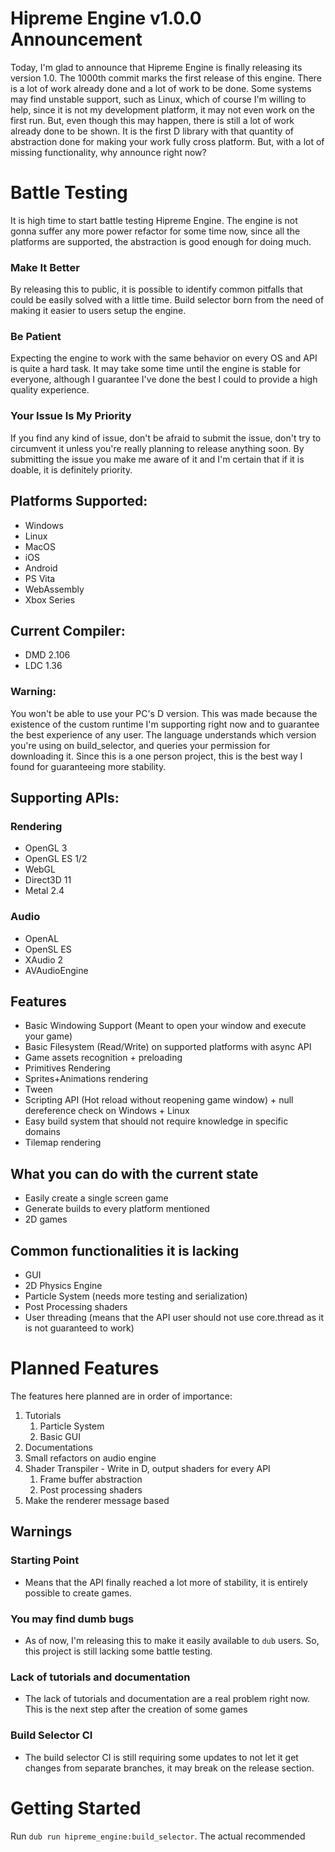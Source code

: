 # Hipreme Engine v1.0.0 Announcement

Today, I'm glad to announce that Hipreme Engine is finally releasing its version 1.0. The 1000th commit marks the first release of this engine. There is a lot of work already done and a lot of work to be done. Some systems may find unstable support, such as Linux, which of course I'm willing to help, since it is not my development platform, it may not even work on the first run. But, even though this may happen, there is still a lot of work already done to be shown. It is the first D library with that quantity of abstraction done for making your work fully cross platform. But, with a lot of missing functionality, why announce right now? 

# Battle Testing
It is high time to start battle testing Hipreme Engine. The engine is not gonna suffer any more power refactor for some time now, since all the platforms are supported, the abstraction is good enough for doing much. 

### Make It Better
By releasing this to public, it is possible to identify common pitfalls that could be easily solved with a little time. Build selector born from the need of making it easier to users setup the engine.

### Be Patient
Expecting the engine to work with the same behavior on every OS and API is quite a hard task. It may take some time until the engine is stable for everyone, although I guarantee I've done the best I could to provide a high quality experience.

### Your Issue Is My Priority
If you find any kind of issue, don't be afraid to submit the issue, don't try to circumvent it unless you're really planning to release anything soon. By submitting the issue you make me aware of it and I'm certain that if it is doable, it is definitely priority.




## Platforms Supported:
- Windows
- Linux
- MacOS
- iOS
- Android
- PS Vita
- WebAssembly
- Xbox Series

## Current Compiler:
- DMD 2.106
- LDC 1.36
### Warning:
You won't be able to use your PC's D version. This was made because the existence of the custom runtime I'm supporting right now and to guarantee the best experience of any user. The language understands which version you're using on build_selector, and queries your permission for downloading it. Since this is a one person project, this is the best way I found for guaranteeing more stability.

## Supporting APIs:
### Rendering
- OpenGL 3
- OpenGL ES 1/2
- WebGL
- Direct3D 11
- Metal 2.4

### Audio
- OpenAL
- OpenSL ES
- XAudio 2
- AVAudioEngine


## Features

- Basic Windowing Support (Meant to open your window and execute your game)
- Basic Filesystem (Read/Write) on supported platforms with async API
- Game assets recognition + preloading
- Primitives Rendering
- Sprites+Animations rendering
- Tween
- Scripting API (Hot reload without reopening game window) + null dereference check on Windows + Linux
- Easy build system that should not require knowledge in specific domains
- Tilemap rendering


## What you can do with the current state
- Easily create a single screen game
- Generate builds to every platform mentioned
- 2D games

## Common functionalities it is lacking
- GUI
- 2D Physics Engine
- Particle System (needs more testing and serialization)
- Post Processing shaders
- User threading (means that the API user should not use core.thread as it is not guaranteed to work)


# Planned Features
The features here planned are in order of importance:

1. Tutorials
    1. Particle System
    2. Basic GUI
2. Documentations
3. Small refactors on audio engine
4. Shader Transpiler - Write in D, output shaders for every API
   1. Frame buffer abstraction
   2. Post processing shaders
5. Make the renderer message based
  
## Warnings
### Starting Point
- Means that the API finally reached a lot more of stability, it is entirely possible to create games.

### You may find dumb bugs
- As of now, I'm releasing this to make it easily available to `dub` users. So, this project is still lacking some battle testing.

### Lack of tutorials and documentation
- The lack of tutorials and documentation are a real problem right now. This is the next step after the creation of some games

### Build Selector CI
- The build selector CI is still requiring some updates to not let it get changes from separate branches, it may break on the release section.


# Getting Started
Run `dub run hipreme_engine:build_selector`. The actual recommended 
